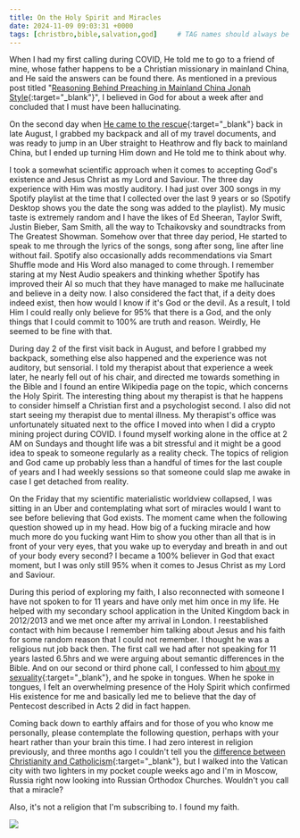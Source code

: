 ```yaml
---
title: On the Holy Spirit and Miracles
date: 2024-11-09 09:03:31 +0000
tags: [christbro,bible,salvation,god]     # TAG names should always be lowercase
---
```


When I had my first calling during COVID, He told me to go to a friend of mine, whose father happens to be a Christian missionary in mainland China, and He said the answers can be found there. As mentioned in a previous post titled "[Reasoning Behind Preaching in Mainland China Jonah Style](../reasoning-behind-preaching-mainland-china-jonah-style/){:target="_blank"}", I believed in God for about a week after and concluded that I must have been hallucinating.

On the second day when [He came to the rescue](../on-my-salvation/){:target="_blank"} back in late August, I grabbed my backpack and all of my travel documents, and was ready to jump in an Uber straight to Heathrow and fly back to mainland China, but I ended up turning Him down and He told me to think about why.

I took a somewhat scientific approach when it comes to accepting God's existence and Jesus Christ as my Lord and Saviour. The three day experience with Him was mostly auditory. I had just over 300 songs in my Spotify playlist at the time that I collected over the last 9 years or so (Spotify Desktop shows you the date the song was added to the playlist). My music taste is extremely random and I have the likes of Ed Sheeran, Taylor Swift, Justin Bieber, Sam Smith, all the way to Tchaikovsky and soundtracks from The Greatest Showman. Somehow over that three day period, He started to speak to me through the lyrics of the songs, song after song, line after line without fail. Spotify also occasionally adds recommendations via Smart Shuffle mode and His Word also managed to come through. I remember staring at my Nest Audio speakers and thinking whether Spotify has improved their AI so much that they have managed to make me hallucinate and believe in a deity now. I also considered the fact that, if a deity does indeed exist, then how would I know if it's God or the devil. As a result, I told Him I could really only believe for 95% that there is a God, and the only things that I could commit to 100% are truth and reason. Weirdly, He seemed to be fine with that.

During day 2 of the first visit back in August, and before I grabbed my backpack, something else also happened and the experience was not auditory, but sensorial. I told my therapist about that experience a week later, he nearly fell out of his chair, and directed me towards something in the Bible and I found an entire Wikipedia page on the topic, which concerns the Holy Spirit. The interesting thing about my therapist is that he happens to consider himself a Christian first and a psychologist second. I also did not start seeing my therapist due to mental illness. My therapist's office was unfortunately situated next to the office I moved into when I did a crypto mining project during COVID. I found myself working alone in the office at 2 AM on Sundays and thought life was a bit stressful and it might be a good idea to speak to someone regularly as a reality check. The topics of religion and God came up probably less than a handful of times for the last couple of years and I had weekly sessions so that someone could slap me awake in case I get detached from reality.

On the Friday that my scientific materialistic worldview collapsed, I was sitting in an Uber and contemplating what sort of miracles would I want to see before believing that God exists. The moment came when the following question showed up in my head. How big of a fucking miracle and how much more do you fucking want Him to show you other than all that is in front of your very eyes, that you wake up to everyday and breath in and out of your body every second? I became a 100% believer in God that exact moment, but I was only still 95% when it comes to Jesus Christ as my Lord and Saviour.

During this period of exploring my faith, I also reconnected with someone I have not spoken to for 11 years and have only met him once in my life. He helped with my secondary school application in the United Kingdom back in 2012/2013 and we met once after my arrival in London. I reestablished contact with him because I remember him talking about Jesus and his faith for some random reason that I could not remember. I thought he was a religious nut job back then. The first call we had after not speaking for 11 years lasted 6.5hrs and we were arguing about semantic differences in the Bible. And on our second or third phone call, I confessed to him [about my sexuality](../on-my-faith-and-my-homosexuality/){:target="_blank"}, and he spoke in tongues. When he spoke in tongues, I felt an overwhelming presence of the Holy Spirit which confirmed His existence for me and basically led me to believe that the day of Pentecost described in Acts 2 did in fact happen.

Coming back down to earthly affairs and for those of you who know me personally, please contemplate the following question, perhaps with your heart rather than your brain this time. I had zero interest in religion previously, and three months ago I couldn't tell you the [difference between Christianity and Catholicism](../on-catholicism/){:target="_blank"}, but I walked into the Vatican city with two lighters in my pocket couple weeks ago and I'm in Moscow, Russia right now looking into Russian Orthodox Churches. Wouldn't you call that a miracle?

Also, it's not a religion that I'm subscribing to. I found my faith.

![](/23b23d4ebd6feb00af1011afcbb21516.gif)